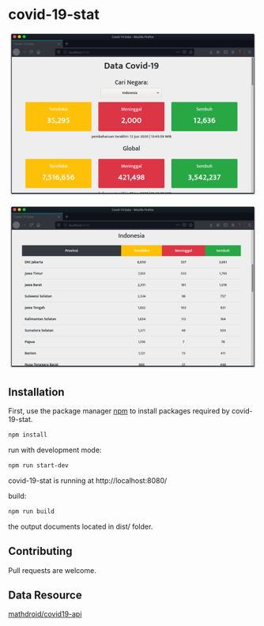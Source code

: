 # covid-19-stat

<p align="center">
  <img src="./img/example-1.png" alt="Size Limit CLI" width="738">
</p>

<p align="center">
  <img src="./img/example-2.png" alt="Size Limit CLI" width="738">
</p>

## Installation

First, use the package manager [npm](https://www.npmjs.com/get-npm) to install packages required by covid-19-stat.

```bash
npm install
```

run with development mode:
```bash
npm run start-dev
```
covid-19-stat is running at http://localhost:8080/

build:
```bash
npm run build
```
the output documents located in dist/ folder.

## Contributing
Pull requests are welcome. 

## Data Resource
[mathdroid/covid19-api](https://github.com/mathdroid/covid-19-api)
